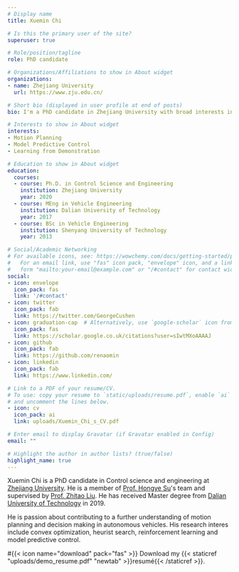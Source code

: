```yaml
---
# Display name
title: Xuemin Chi

# Is this the primary user of the site?
superuser: true

# Role/position/tagline
role: PhD candidate

# Organizations/Affiliations to show in About widget
organizations:
- name: Zhejiang University
  url: https://www.zju.edu.cn/

# Short bio (displayed in user profile at end of posts)
bio: I'm a PhD candidate in Zhejiang University with broad interests in self-driving cars and motion planning.

# Interests to show in About widget
interests:
- Motion Planning
- Model Predictive Control
- Learning from Demonstration

# Education to show in About widget
education:
  courses:
  - course: Ph.D. in Control Science and Engineering
    institution: Zhejiang University
    year: 2020
  - course: MEng in Vehicle Engineering
    institution: Dalian University of Technology
    year: 2017
  - course: BSc in Vehicle Engineering
    institution: Shenyang University of Technology
    year: 2013

# Social/Academic Networking
# For available icons, see: https://wowchemy.com/docs/getting-started/page-builder/#icons
#   For an email link, use "fas" icon pack, "envelope" icon, and a link in the
#   form "mailto:your-email@example.com" or "/#contact" for contact widget.
social:
- icon: envelope
  icon_pack: fas
  link: '/#contact'
- icon: twitter
  icon_pack: fab
  link: https://twitter.com/GeorgeCushen
- icon: graduation-cap  # Alternatively, use `google-scholar` icon from `ai` icon pack
  icon_pack: fas
  link: https://scholar.google.co.uk/citations?user=sIwtMXoAAAAJ
- icon: github
  icon_pack: fab
  link: https://github.com/renaomin
- icon: linkedin
  icon_pack: fab
  link: https://www.linkedin.com/

# Link to a PDF of your resume/CV.
# To use: copy your resume to `static/uploads/resume.pdf`, enable `ai` icons in `params.toml`, 
# and uncomment the lines below.
- icon: cv
  icon_pack: ai
  link: uploads/Xuemin_Chi_s_CV.pdf

# Enter email to display Gravatar (if Gravatar enabled in Config)
email: ""

# Highlight the author in author lists? (true/false)
highlight_name: true
---
```


Xuemin Chi is a PhD candidate in Control science and engineering at [Zhejiang University](http://www.zju.edu.cn/). He is a member of [Prof. Hongye Su](https://scholar.google.com/citations?user=9rfFRjgAAAAJ&hl=zh-CN&oi=ao)'s team and supervised by [Prof. Zhitao Liu](https://scholar.google.com/citations?hl=zh-CN&user=WIRnEuAAAAAJ). He has received Master degree from [Dalian University of Technology](http://www.dlut.edu.cn) in 2019.

He is passion about contributing to a further understanding of motion planning and decision making in autonomous vehicles. His research interes include convex optimization, heurist search, reinforcement learning and model predictive control.

#{{< icon name="download" pack="fas" >}} Download my {{< staticref "uploads/demo_resume.pdf" "newtab" >}}resumé{{< /staticref >}}.
